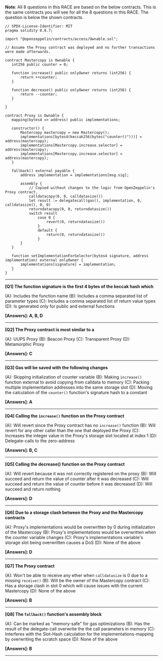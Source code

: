 **Note**: All 8 questions in this RACE are based on the below contracts. This is the same contracts you will see for all the 8 questions in this RACE. The question is below the shown contracts.

```
// SPDX-License-Identifier: MIT
pragma solidity 0.8.7;

import "@openzeppelin/contracts/access/Ownable.sol";

// Assume the Proxy contract was deployed and no further transactions were made afterwards.

contract Mastercopy is Ownable {
   int256 public counter = 0;

   function increase() public onlyOwner returns (int256) {
       return ++counter;
   }

   function decrease() public onlyOwner returns (int256) {
       return --counter;
   }

}

contract Proxy is Ownable {
   mapping(bytes4 => address) public implementations;

   constructor() {
       Mastercopy mastercopy = new Mastercopy();
       implementations[bytes4(keccak256(bytes("counter()")))] = address(mastercopy);
       implementations[Mastercopy.increase.selector] = address(mastercopy);
       implementations[Mastercopy.increase.selector] = address(mastercopy);
   }

   fallback() external payable {
       address implementation = implementations[msg.sig];

       assembly {
           // Copied without changes to the logic from OpenZeppelin's Proxy contract.
           calldatacopy(0, 0, calldatasize())
           let result := delegatecall(gas(), implementation, 0, calldatasize(), 0, 0)
           returndatacopy(0, 0, returndatasize())
           switch result
               case 0 {
                   revert(0, returndatasize())
               }
               default {
                   return(0, returndatasize())
               }
       }
   }

   function setImplementationForSelector(bytes4 signature, address implementation) external onlyOwner {
       implementations[signature] = implementation;
   }
}
```

---

**[Q1] The function signature is the first 4 bytes of the keccak hash which**

(A): Includes the function name
(B): Includes a comma separated list of parameter types
(C): Includes a comma separated list of return value types
(D): Is generated only for public and external functions

**[Answers]: A, B, D**

---

**[Q2] The Proxy contract is most similar to a**

(A): UUPS Proxy
(B): Beacon Proxy
(C): Transparent Proxy
(D): Metamorphic Proxy

**[Answers]: C**

---

**[Q3] Gas will be saved with the following changes**

(A): Skipping initialization of counter variable
(B): Making `increase()` function external to avoid copying from calldata to memory
(C): Packing multiple implementation addresses into the same storage slot
(D): Moving the calculation of the `counter()` function's signature hash to a constant

**[Answers]: A**

---

**[Q4] Calling the `increase()` function on the Proxy contract**

(A): Will revert since the Proxy contract has no `increase()` function
(B): Will revert for any other caller than the one that deployed the Proxy
(C): Increases the integer value in the Proxy's storage slot located at index 1
(D): Delegate-calls to the zero-address

**[Answers]: B, C**

---

**[Q5] Calling the decrease() function on the Proxy contract**

(A): Will revert because it was not correctly registered on the proxy
(B): Will succeed and return the value of counter after it was decreased
(C): Will succeed and return the value of counter before it was decreased
(D): Will succeed and return nothing

**[Answers]: D**

---

**[Q6] Due to a storage clash between the Proxy and the Mastercopy contracts**

(A): Proxy's implementations would be overwritten by 0 during initialization of the Mastercopy
(B): Proxy's implementations would be overwritten when the counter variable changes
(C): Proxy's implementations variable's storage slot being overwritten causes a DoS
(D): None of the above

**[Answers]: D**

---

**[Q7] The Proxy contract**

(A): Won't be able to receive any ether when `calldatasize` is 0 due to a missing `receive()`
(B): Will be the owner of the Mastercopy contract
(C): Has a storage clash in slot 0 which will cause issues with the current Mastercopy
(D): None of the above

**[Answers]: B**

---

**[Q8] The `fallback()` function's assembly block**

(A): Can be marked as "memory-safe" for gas optimizations
(B): Has the result of the delegate-call overwrite the the call parameters in memory
(C): Interferes with the Slot-Hash calculation for the implementations-mapping by overwriting the scratch space
(D): None of the above

**[Answers]: B**

---